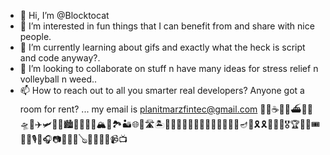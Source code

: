 - 👋 Hi, I’m @Blocktocat
- 👀 I’m interested in fun things that I can benefit from and share with nice people.
- 🌱 I’m currently learning about gifs and exactly what the heck is script and code anyway?.
- 💞️ I’m looking to collaborate on stuff n have many ideas for stress relief n volleyball n weed..
- 📫 How to reach out to all you smarter real developers? Anyone got a room for rent?
... my email is planitmarzfintec@gmail.com 🐹🍾☕🛶⛵⛴️🚢🚤🛸🚀✈️🛩️🚡🚠🏙️🌁🌇🌄🌃🏔️🌋🏞️🏜️🌐🗾🛣️🏝️🎋🎇🎀🎈🎂🎊🎑🎄🎫🎋🎍🎑🎏🪔🎃🎗️🎗️🥇🥉🏅🎖️🏆🎫🥈🎟️🎼🎵🎙️🎤🎧📷🎹🎹🥁🪕🎸🎺🎻🏐📹📺

<!---
Blocktocat/Blocktocat is a ✨ special ✨ repository because its `README.md` (this file) appears on your GitHub profile.
You can click the Preview link to take a look at your changes.
--->

